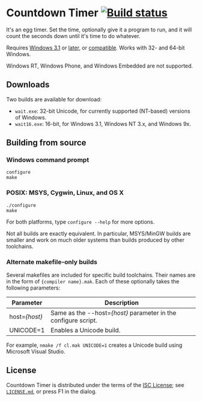 Countdown Timer [![Build status](https://ci.appveyor.com/api/projects/status/gl99ww7kogeija31?svg=true)](https://ci.appveyor.com/project/dmo2118/countdowntimer)
===============

It's an egg timer. Set the time, optionally give it a program to run, and it will count the seconds down until it's time to do
whatever.

Requires [Windows 3.1](https://support.microsoft.com/en-us/kb/83245) or [later](https://www.microsoft.com/en-us/windows), or
[compatible](https://www.winehq.org/).
Works with 32- and 64-bit Windows.

Windows RT, Windows Phone, and Windows Embedded are not supported.

Downloads
---------

Two builds are available for download:

* `wait.exe`: 32-bit Unicode, for currently supported (NT-based) versions of Windows.
* `wait16.exe`: 16-bit, for Windows 3.1, Windows NT 3.x, and Windows 9x.

Building from source
--------------------

### Windows command prompt

	configure
	make

### POSIX: MSYS, Cygwin, Linux, and OS X

	./configure
	make

For both platforms, type `configure --help` for more options.

Not all builds are exactly equivalent. In particular, MSYS/MinGW builds are smaller and work on much older systems than builds
produced by other toolchains.

### Alternate makefile-only builds

Several makefiles are included for specific build toolchains. Their names are in the form of `{compiler name}.mak`. Each of
these optionally takes the following parameters:

Parameter     | Description
--------------|---------------------------------------------------------------
host=*{host}* | Same as the --host=*{host}* parameter in the configure script.
UNICODE=1     | Enables a Unicode build.

For example, `nmake /f cl.mak UNICODE=1` creates a Unicode build using Microsoft Visual Studio.

License
-------

Countdown Timer is distributed under the terms of the
[ISC License](https://www.isc.org/downloads/software-support-policy/isc-license/);
see [`LICENSE.md`](LICENSE.md), or press F1 in the dialog.
